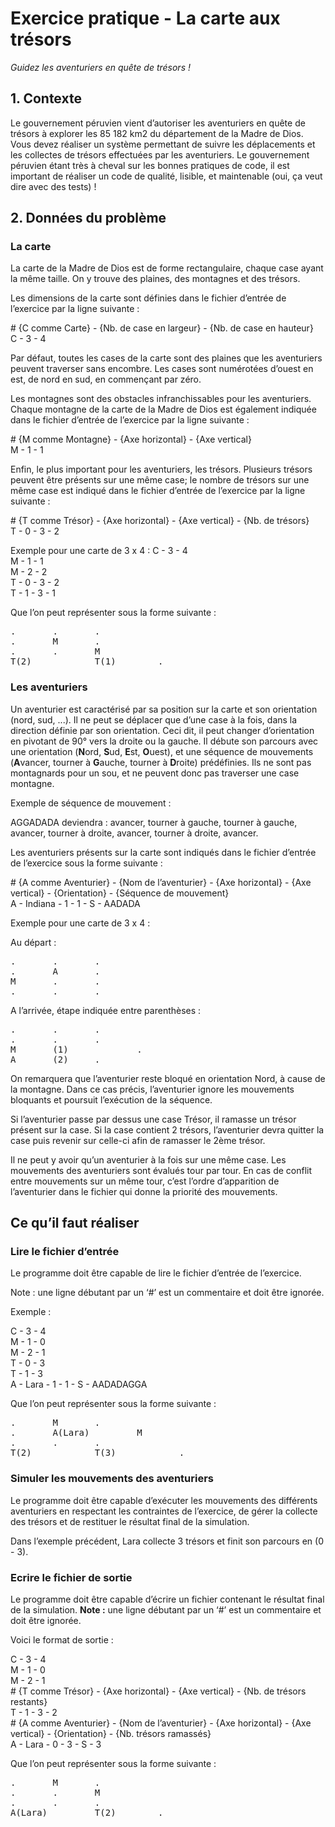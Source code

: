 # Exercice pratique - La carte aux trésors
*Guidez les aventuriers en quête de trésors !*

## 1. Contexte

Le gouvernement péruvien vient d’autoriser les aventuriers en quête de trésors à explorer les 85 182 km2 du département de la Madre de Dios. Vous devez réaliser un système permettant de suivre les déplacements et les collectes de trésors effectuées par les aventuriers. Le gouvernement péruvien étant très à cheval sur les bonnes pratiques de code, il est important de réaliser un code de qualité, lisible, et maintenable (oui, ça veut dire avec des tests) !

## 2. Données du problème

### La carte

La carte de la Madre de Dios est de forme rectangulaire, chaque case ayant la même taille. On y trouve des plaines, des montagnes et des trésors.

Les dimensions de la carte sont définies dans le fichier d’entrée de l’exercice par la ligne suivante :

\# {C comme Carte} - {Nb. de case en largeur} - {Nb. de case en hauteur}   
C - 3 - 4

Par défaut, toutes les cases de la carte sont des plaines que les aventuriers peuvent traverser sans encombre. Les cases sont numérotées d’ouest en est, de nord en sud, en commençant par zéro.

Les montagnes sont des obstacles infranchissables pour les aventuriers. Chaque montagne de la carte de la Madre de Dios est également indiquée dans le fichier d’entrée de l’exercice par la ligne suivante :

\# {M comme Montagne} - {Axe horizontal} - {Axe vertical}   
M - 1 - 1

Enfin, le plus important pour les aventuriers, les trésors. Plusieurs trésors peuvent être présents sur une même case; le nombre de trésors sur une même case est indiqué dans le fichier d’entrée de l’exercice par la ligne suivante :

\# {T comme Trésor} - {Axe horizontal} - {Axe vertical} - {Nb. de trésors}   
T - 0 - 3 - 2

Exemple pour une carte de 3 x 4 :
C - 3 - 4  
M - 1 - 1  
M - 2 - 2  
T - 0 - 3 - 2  
T - 1 - 3 - 1

Que l’on peut représenter sous la forme suivante :

<pre>
. 		.		.
.		M		.
.		.		M
T(2)	        T(1)    	.
</pre>

### Les aventuriers

Un aventurier est caractérisé par sa position sur la carte et son orientation (nord, sud, ...). Il ne peut se déplacer que d’une case à la fois, dans la direction définie par son orientation. Ceci dit, il peut changer d’orientation en pivotant de 90° vers la droite ou la gauche. Il débute son parcours avec une orientation (**N**ord, **S**ud, **E**st, **O**uest), et une séquence de mouvements (**A**vancer, tourner à **G**auche, tourner à **D**roite) prédéfinies. Ils ne sont pas montagnards pour un sou, et ne peuvent donc pas traverser une case montagne.

Exemple de séquence de mouvement :

AGGADADA deviendra : avancer, tourner à gauche, tourner à gauche, avancer, tourner à droite, avancer, tourner à droite, avancer.

Les aventuriers présents sur la carte sont indiqués dans le fichier d’entrée de l’exercice sous la forme suivante :

\# {A comme Aventurier} - {Nom de l’aventurier} - {Axe horizontal} - {Axe vertical} - {Orientation} - {Séquence de mouvement}  
A - Indiana - 1 - 1 - S - AADADA

Exemple pour une carte de 3 x 4 :

Au départ :

<pre>
.		.		.
.		A		.
M		.		.
.		.		.
</pre>

A l’arrivée, étape indiquée entre parenthèses :
<pre>
.		.		.
.		.		.
M		(1) 	        .
A		(2)		.
</pre>

On remarquera que l’aventurier reste bloqué en orientation Nord, à cause de la montagne. Dans ce cas précis, l’aventurier ignore les mouvements bloquants et poursuit l’exécution de la séquence.

Si l’aventurier passe par dessus une case Trésor, il ramasse un trésor présent sur la case. Si la case contient 2 trésors, l’aventurier devra quitter la case puis revenir sur celle-ci afin de ramasser le 2ème trésor.

Il ne peut y avoir qu’un aventurier à la fois sur une même case. Les mouvements des aventuriers sont évalués tour par tour. En cas de conflit entre mouvements sur un même tour, c’est l’ordre d’apparition de l’aventurier dans le fichier qui donne la priorité des mouvements.

## Ce qu’il faut réaliser

### Lire le fichier d’entrée
Le programme doit être capable de lire le fichier d’entrée de l’exercice.

Note : une ligne débutant par un ‘#’ est un commentaire et doit être ignorée.

Exemple :

C - 3 - 4  
M - 1 - 0  
M - 2 - 1  
T - 0 - 3  
T - 1 - 3  
A - Lara - 1 - 1 - S - AADADAGGA

Que l’on peut représenter sous la forme suivante :
<pre>
.		M		.
.		A(Lara)	        M
.		.		.
T(2) 	        T(3)	        .
</pre>

### Simuler les mouvements des aventuriers

Le programme doit être capable d’exécuter les mouvements des différents aventuriers en respectant les contraintes de l’exercice, de gérer la collecte des trésors et de restituer le résultat final de la simulation.

Dans l’exemple précédent, Lara collecte 3 trésors et finit son parcours en (0 - 3).

### Ecrire le fichier de sortie
Le programme doit être capable d’écrire un fichier contenant le résultat final de la simulation.
**Note :** une ligne débutant par un ‘#’ est un commentaire et doit être ignorée.

Voici le format de sortie :

C - 3 - 4  
M - 1 - 0  
M - 2 - 1  
\# {T comme Trésor} - {Axe horizontal} - {Axe vertical} - {Nb. de trésors restants}   
T - 1 - 3 - 2  
\# {A comme Aventurier} - {Nom de l’aventurier} - {Axe horizontal} - {Axe vertical} - {Orientation} - {Nb. trésors ramassés}   
A - Lara - 0 - 3 - S - 3

Que l’on peut représenter sous la forme suivante :

<pre>
.		M		.
.		.		M
.		.		.
A(Lara)         T(2)    	.
</pre>